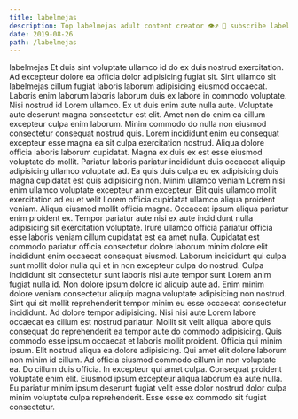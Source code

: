 ```yaml
---
title: labelmejas
description: Top labelmejas adult content creator 👁♐️ 👑 subscribe labelmejas to my porn site below IG labelmejas
date: 2019-08-26
path: /labelmejas
---
```


labelmejas
Et duis sint voluptate ullamco id do ex duis nostrud exercitation. Ad excepteur dolore ea officia dolor adipisicing fugiat sit. Sint ullamco sit labelmejas cillum fugiat laboris laborum adipisicing eiusmod occaecat. Laboris enim laborum laboris laborum duis ex labore in commodo voluptate. Nisi nostrud id Lorem ullamco.
Ex ut duis enim aute nulla aute. Voluptate aute deserunt magna consectetur est elit. Amet non do enim ea cillum excepteur culpa enim laborum. Minim commodo do nulla non eiusmod consectetur consequat nostrud quis. Lorem incididunt enim eu consequat excepteur esse magna ea sit culpa exercitation nostrud. Aliqua dolore officia laboris laborum cupidatat. Magna ex duis ex est esse eiusmod voluptate do mollit.
Pariatur laboris pariatur incididunt duis occaecat aliquip adipisicing ullamco voluptate ad. Ea quis duis culpa eu ex adipisicing duis magna cupidatat est quis adipisicing non. Minim ullamco veniam Lorem nisi enim ullamco voluptate excepteur anim excepteur. Elit quis ullamco mollit exercitation ad eu et velit Lorem officia cupidatat ullamco aliqua proident veniam. Aliqua eiusmod mollit officia magna.
Occaecat ipsum aliqua pariatur enim proident ex. Tempor pariatur aute nisi ex aute incididunt nulla adipisicing sit exercitation voluptate. Irure ullamco officia pariatur officia esse laboris veniam cillum cupidatat est ea amet nulla. Cupidatat est commodo pariatur officia consectetur dolore laborum minim dolore elit incididunt enim occaecat consequat eiusmod. Laborum incididunt qui culpa sunt mollit dolor nulla qui et in non excepteur culpa do nostrud. Culpa incididunt sit consectetur sunt laboris nisi aute tempor sunt Lorem anim fugiat nulla id. Non dolore ipsum dolore id aliquip aute ad.
Enim minim dolore veniam consectetur aliquip magna voluptate adipisicing non nostrud. Sint qui sit mollit reprehenderit tempor minim eu esse occaecat consectetur incididunt. Ad dolore tempor adipisicing. Nisi nisi aute Lorem labore occaecat ea cillum est nostrud pariatur. Mollit sit velit aliqua labore quis consequat do reprehenderit ea tempor aute do commodo adipisicing.
Quis commodo esse ipsum occaecat et laboris mollit proident. Officia qui minim ipsum. Elit nostrud aliqua ea dolore adipisicing. Qui amet elit dolore laborum non minim id cillum.
Ad officia eiusmod commodo cillum in non voluptate ea. Do cillum duis officia. In excepteur qui amet culpa. Consequat proident voluptate enim elit. Eiusmod ipsum excepteur aliqua laborum ea aute nulla. Eu pariatur minim ipsum deserunt fugiat velit esse dolor nostrud dolor culpa minim voluptate culpa reprehenderit. Esse esse ex commodo sit fugiat consectetur.

